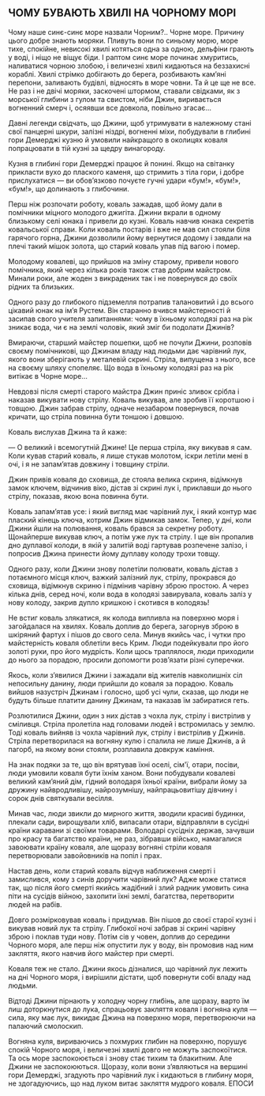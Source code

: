 ## ЧОМУ БУВАЮТЬ ХВИЛІ НА ЧОРНОМУ МОРІ

Чому наше синє-синє море назвали Чорним?.. Чорне море. Причину цього добре знають моряки. Пливуть вони по синьому морю, море тихе, спокійне, невисокі хвилі котяться одна за одною, дельфіни грають у воді, і ніщо не віщує біди. І раптом синє море починає хмуритись, наливатися чорною злобою, і величезні хвилі кидаються на беззахисні кораблі. Хвилі стрімко добігають до берега, розбивають кам’яні перепони, заливають будівлі, відносять в море човни. Та й це ще не все. Не раз і не двічі моряки, заскочені штормом, ставали свідками, як з морської глибини з гулом та свистом, ніби Джин, виривається вогненний смерч і, осяявши все довкола, повільно згасає...

Давні легенди свідчать, що Джини, щоб утримувати в належному стані свої панцерні шкури, залізні ніздрі, вогненні міхи, побудували в глибині гори Демерджі кузню й умовили найкращого в околицях коваля попрацювати в тій кузні за щедру винагороду.

Кузня в глибині гори Демерджі працює й понині. Якщо на світанку прикласти вухо до плаского каменя, що стримить з тіла гори, і добре прислухатися — ви обов’язково почуєте гучні удари «бум!», «бум!», «бум!», що долинають з глибочини.

Перш ніж розпочати роботу, коваль зажадав, щоб йому дали в помічники міцного молодого джигіта. Джини вкрали в одному близькому селі юнака і привели до кузні. Коваль навчив юнака секретів ковальської справи. Коли коваль постарів і вже не мав сил стояли біля гарячого горна, Джини дозволили йому вернутися додому і завдали на плечі такий мішок золота, що старий коваль упав під вагою і помер.

Молодому ковалеві, що прийшов на зміну старому, привели нового помічника, який через кілька років також став добрим майстром. Минали роки, але жоден з викрадених так і не повернувся до своїх рідних та близьких.

Одного разу до глибокого підземелля потрапив талановитий і до всього цікавий юнак на ім’я Рустем. Він старанно вчився майстерності й засипав свого учителя запитаннями: чому в їхньому колодязі раз на рік зникає вода, чи є на землі чоловік, який зміг би подолати Джинів?

Вмираючи, старший майстер пошепки, щоб не почули Джини, розповів своєму помічникові, що Джинам владу над людьми дає чарівний лук, якого вони зберігають у металевій скрині. Стріла, випущена з нього, все на своєму шляху спопеляє. Що вода в їхньому колодязі раз на рік витікає в Чорне море...

Невдовзі після смерті старого майстра Джин приніс зливок срібла і наказав викувати нову стрілу. Коваль викував, але зробив її коротшою і товщою. Джин забрав стрілу, одначе незабаром повернувся, почав кричати, що стріла повинна бути тоншою і довшою.

Коваль вислухав Джина та й каже:

— О великий і всемогутній Джине! Це перша стріла, яку викував я сам. Коли кував старий коваль, я лише стукав молотом, іскри летіли мені в очі, і я не запам’ятав довжину і товщину стріли.

Джин привів коваля до сховища, де стояла велика скриня, відімкнув замок ключем, відчинив віко, дістав зі скрині лук і, приклавши до нього стрілу, показав, якою вона повинна бути.

Коваль запам’ятав усе: і який вигляд має чарівний лук, і який контур має плаский кінець ключа, котрим Джин відмикав замок. Тепер, у дні, коли Джини йшли на полювання, коваль брався за секретну роботу. Щонайперше викував ключ, а потім уже лук та стрілу. І ще він пропалив дно дуплавої колоди, в якій у залитій воді гартував розпечене залізо, і попросив Джина принести йому дуплаву колоду трохи товщу.

Одного разу, коли Джини знову полетіли полювати, коваль дістав з потаємного місця ключ, важкий залізний лук, стрілу, прокрався до сховища, відімкнув скриню і підмінив чарівну зброю простою. А через кілька днів, серед ночі, коли вода в колодязі завирувала, коваль заліз у нову колоду, закрив дупло кришкою і скотився в колодязь!

Не встиг коваль злякатися, як колода випливла на поверхню моря і загойдалася на хвилях. Коваль доплив до берега, загорнув зброю в шкіряний фартух і пішов до свого села. Минув якийсь час, і чутки про майстерність коваля облетіли весь Крим. Люди подейкували про його золоті руки, про його мудрість. Коли щось траплялося, люди приходили до нього за порадою, просили допомогти розв’язати різні суперечки.

Якось, коли з’явилися Джини і зажадали від жителів навколишніх сіл непосильну данину, люди прийшли до коваля за порадою. Коваль вийшов назустріч Джинам і голосно, щоб усі чули, сказав, що люди не будуть більше платити данину Джинам, та наказав їм забиратися геть.

Розлютилися Джини, один з них дістав з чохла лук, стрілу і вистрілив у сміливця. Стріла пролетіла над головами людей і встромилась у землю. Тоді коваль вийняв із чохла чарівний лук, стрілу і вистрілив у Джинів. Стріла перетворилася на вогняну кулю і спалила не лише Джинів, а й пагорб, на якому вони стояли, розплавила довкруж каміння.

На знак подяки за те, що він врятував їхні оселі, сім'ї, отари, посіви, люди умовили коваля бути їхнім ханом. Вони побудували ковалеві великий кам’яний дім, гідний володаря їхньої країни, вибрали йому за дружину найвродливішу, найрозумнішу, найпрацьовитішу дівчину і сорок днів святкували весілля.

Минав час, люди звикли до мирного життя, зводили красиві будинки, плекали сади, вирощували хліб, випасали отари, відправляли в сусідні країни каравани зі своїми товарами. Володарі сусідніх держав, зачувши про красу та багатство країни, не раз, зібравши військо, намагалися завоювати країну коваля, але щоразу вогняні стріли коваля перетворювали завойовників на попіл і прах.

Настав день, коли старий коваль відчув наближення смерті і замислився, кому з синів доручити чарівний лук? Адже може статися так, що після його смерті якийсь жадібний і злий радник умовить сина піти на сусідів війною, захопити їхні землі, багатства, перетворити людей на рабів.

Довго розмірковував коваль і придумав. Він пішов до своєї старої кузні і викував новий лук та стрілу. Глибокої ночі забрав зі скрині чарівну зброю і поклав туди нову. Потім сів у човен, доплив до середини Чорного моря, але перш ніж опустити лук у воду, він промовив над ним закляття, якого навчив його майстер при смерті.

Коваля теж не стало. Джини якось дізналися, що чарівний лук лежить на дні Чорного моря, і вирішили дістати, щоб повернути собі владу над людьми.

Відтоді Джини пірнають у холодну чорну глибінь, але щоразу, варто їм лиш доторкнутися до лука, спрацьовує закляття коваля і вогняна куля — сила, яку має лук, викидає Джина на поверхню моря, перетворюючи на палаючий смолоскип.

Вогняна куля, вириваючись з похмурих глибин на поверхню, порушує спокій Чорного моря, і величезні хвилі довго не можуть заспокоїтися. Та ось море заспокоюється і знову стає тихим та блакитним. Але Джини не заспокоюються. Щоразу, коли вони з’являються на вершині гори Демерджі, згадують про чарівний лук і кидаються в глибину моря, не здогадуючись, що над луком витає закляття мудрого коваля. ЕПОСИ 
